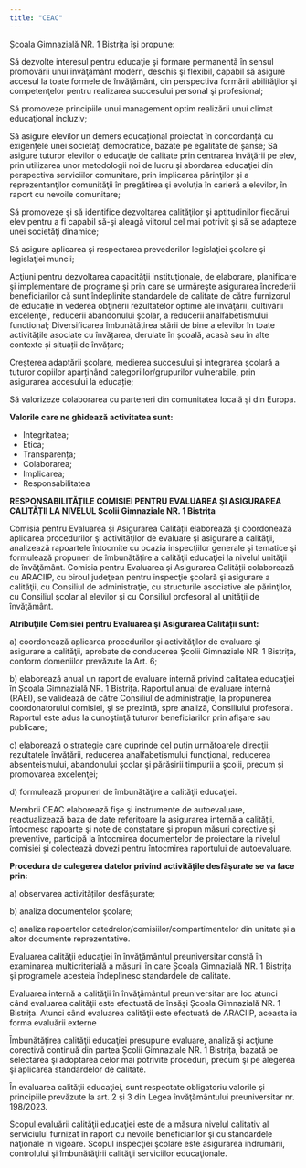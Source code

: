 ```yaml
---
title: "CEAC"
---
```

Școala Gimnazială NR. 1 Bistrița își propune:

Să dezvolte interesul pentru educaţie şi formare permanentă în sensul promovării unui învăţământ modern, deschis şi flexibil, capabil să asigure accesul la toate  formele de învăţământ, din perspectiva formării abilităţilor şi competenţelor pentru realizarea succesului personal şi profesional;

Să promoveze principiile unui management optim realizării unui climat educaţional incluziv;

Să asigure elevilor un demers educațional proiectat în concordanță cu exigențele unei societăți democratice, bazate pe egalitate de șanse; 
Să asigure tuturor elevilor o educaţie de calitate prin centrarea învăţării pe elev, prin utilizarea unor metodologii noi de lucru şi abordarea educaţiei din perspectiva serviciilor comunitare, prin implicarea părinţilor şi a reprezentanţilor comunităţii în pregătirea şi evoluţia în carieră a elevilor, în raport cu nevoile comunitare;

Să promoveze şi să identifice dezvoltarea calităţilor şi aptitudinilor fiecărui elev pentru a fi capabil să-şi aleagă viitorul cel mai potrivit şi să se adapteze unei societăţi dinamice;

Să asigure aplicarea şi respectarea prevederilor legislaţiei şcolare şi legislaţiei muncii;

Acţiuni pentru dezvoltarea capacităţii instituţionale, de elaborare, planificare şi implementare de programe şi prin care se urmăreşte asigurarea încrederii beneficiarilor că sunt îndeplinite standardele de calitate de către furnizorul de educaţie în vederea obţinerii rezultatelor optime ale învăţării, cultivării excelenţei, reducerii abandonului şcolar, a reducerii analfabetismului functional; 
Diversificarea îmbunătățirea stării de bine a elevilor în toate activitățile asociate cu învățarea, derulate în școală, acasă sau în alte contexte și situații de învățare;

Creșterea adaptării școlare, medierea succesului şi integrarea școlară a tuturor copiilor aparținând categoriilor/grupurilor vulnerabile, prin asigurarea accesului la educație;
 
Să valorizeze colaborarea cu parteneri din comunitatea locală și din Europa. 

**Valorile care ne ghidează activitatea sunt:**

- Integritatea;
- Etica;
- Transparența;
- Colaborarea;
- Implicarea;
- Responsabilitatea

**RESPONSABILITĂȚILE COMISIEI PENTRU EVALUAREA ŞI ASIGURAREA CALITĂȚII LA NIVELUL Școlii Gimnaziale NR. 1 Bistrița**

Comisia pentru Evaluarea şi Asigurarea Calității elaborează şi coordonează aplicarea procedurilor şi activităţilor de evaluare şi asigurare a calităţii, analizează rapoartele întocmite cu ocazia inspecţiilor generale şi tematice şi formulează propuneri de îmbunătăţire a calităţii educaţiei la nivelul unităţii de învăţământ. 
Comisia pentru Evaluarea şi Asigurarea Calității colaborează cu ARACIIP, cu biroul judeţean pentru inspecţie şcolară şi asigurare a calităţii, cu Consiliul de administraţie, cu structurile asociative ale părinţilor, cu Consiliul şcolar al elevilor şi cu Consiliul profesoral al unităţii de învăţământ. 

**Atribuţiile Comisiei pentru Evaluarea şi Asigurarea Calității sunt:**

a) coordonează aplicarea procedurilor şi activităţilor de evaluare şi asigurare a calităţii, aprobate de conducerea Școlii Gimnaziale NR. 1 Bistrița, conform domeniilor prevăzute la Art. 6;

b) elaborează anual un raport de evaluare internă privind calitatea educaţiei în Școala Gimnazială NR. 1 Bistrița. Raportul anual de evaluare internă (RAEI), se validează de către Consiliul de administraţie, la propunerea coordonatorului comisiei, şi se prezintă, spre analiză, Consiliului profesoral. Raportul este adus la cunoştinţă tuturor beneficiarilor prin afişare sau publicare;

c) elaborează o strategie care cuprinde cel puţin următoarele direcţii: rezultatele învăţării, reducerea analfabetismului funcţional, reducerea absenteismului, abandonului şcolar şi părăsirii timpurii a şcolii, precum şi promovarea excelenţei;

d) formulează propuneri de îmbunătăţire a calităţii educaţiei.

Membrii CEAC elaborează fişe şi instrumente de autoevaluare, reactualizează baza de date referitoare la asigurarea internă a calității, întocmesc rapoarte şi note de constatare şi propun măsuri corective şi preventive, participă la întocmirea documentelor de proiectare la nivelul comisiei și colectează dovezi pentru întocmirea raportului de autoevaluare.

**Procedura de culegerea datelor privind activitățile desfăşurate se va face prin:**

a) observarea activităților desfășurate;

b) analiza documentelor şcolare;

c) analiza rapoartelor catedrelor/comisiilor/compartimentelor din unitate și a altor documente reprezentative.

Evaluarea calităţii educaţiei în învăţământul preuniversitar constă în examinarea multicriterială a măsurii în care Școala Gimnazială NR. 1 Bistrița şi programele acesteia îndeplinesc standardele de calitate.

Evaluarea internă a calităţii în învăţământul preuniversitar are loc atunci când evaluarea calităţii este efectuată de însăşi Școala Gimnazială NR. 1 Bistrița. Atunci când evaluarea calităţii este efectuată de ARACIIP, aceasta ia forma evaluării externe

Îmbunătăţirea calităţii educaţiei presupune evaluare, analiză şi acţiune corectivă continuă din partea Școlii Gimnaziale NR. 1 Bistrița, bazată pe selectarea şi adoptarea celor mai potrivite proceduri, precum şi pe alegerea şi aplicarea standardelor de calitate.

În evaluarea calităţii educaţiei, sunt respectate obligatoriu valorile şi principiile prevăzute la art. 2 şi 3 din Legea învăţământului preuniversitar nr. 198/2023.

Scopul evaluării calităţii educaţiei este de a măsura nivelul calitativ al serviciului furnizat în raport cu nevoile beneficiarilor şi cu standardele naţionale în vigoare. Scopul inspecţiei şcolare este asigurarea îndrumării, controlului şi îmbunătăţirii calităţii serviciilor educaţionale.
